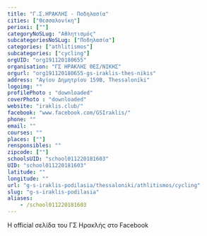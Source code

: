 ```yaml
---
title: "Γ.Σ.ΗΡΑΚΛΗΣ - Ποδηλασία"
cities: ["Θεσσαλονίκη"]
perioxi: [""]
categoryNoSLug: "Αθλητισμός"
subcategoriesNoSLug: ["Ποδηλασία"]
categories: ["athlitismos"]
subcategories: ["cycling"]
orgUID: "org191120180655"
organisation: "ΓΣ ΗΡΑΚΛΗΣ ΘΕΣ/ΝΙΚΗΣ"
orgurl: "org191120180655-gs-iraklis-thes-nikis"
address: "Αγίου Δημητρίου 159Β, Thessaloníki"
logoimg: ""
profilePhoto : "downloaded"
coverPhoto : "downloaded"
website: "iraklis.club/"
facebook: "www.facebook.com/GSIraklis/"
phone: ""
email: ""
courses: ""
places: [""]
rensponsibles: ""
zipcode: [""]
schoolsUID: "school011220181603"
UID: "school011220181603"
latitude: ""
longitude: ""
url: "g-s-iraklis-podilasia/thessaloniki/athlitismos/cycling"
slug: "g-s-iraklis-podilasia"
aliases:
    - /school011220181603
---
```



Η official σελίδα του ΓΣ Ηρακλής στο Facebook

